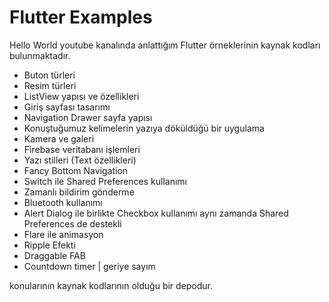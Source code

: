 # Flutter Examples

 Hello World youtube kanalında anlattığım Flutter örneklerinin kaynak kodları bulunmaktadır.
 
 - Buton türleri
 - Resim türleri
 - ListView yapısı ve özellikleri
 - Giriş sayfası tasarımı
 - Navigation Drawer sayfa yapısı
 - Konuştuğumuz kelimelerin yazıya döküldüğü bir uygulama
 - Kamera ve galeri 
 - Firebase veritabanı işlemleri
 - Yazı stilleri (Text özellikleri)
 - Fancy Bottom Navigation
 - Switch ile Shared Preferences kullanımı
 - Zamanlı bildirim gönderme
 - Bluetooth kullanımı
 - Alert Dialog ile birlikte Checkbox kullanımı aynı zamanda Shared Preferences de destekli
 - Flare ile animasyon
 - Ripple Efekti
 - Draggable FAB 
 - Countdown timer | geriye sayım
 
 konularının kaynak kodlarının olduğu bir depodur.
